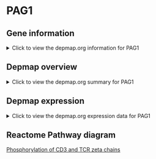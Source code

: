 <h1>PAG1</h1>

<h2>Gene information</h2>
<details>
  <summary>Click to view the depmap.org information for PAG1</summary>
  <iframe src="https://depmap.org/portal/gene/PAG1?tab=about" style="border:none;width:100%;height:800px"></iframe>
</details>

<h2>Depmap overview</h2>
<details>
  <summary>Click to view the depmap.org summary for PAG1</summary>
  <iframe src="https://depmap.org/portal/gene/PAG1?tab=overview" style="border:none;width:100%;height:800px"></iframe>
</details>

<h2>Depmap expression</h2>
<details>
  <summary>Click to view the depmap.org expression data for PAG1</summary>
  <iframe src="https://depmap.org/portal/gene/PAG1?tab=characterization" style="border:none;width:100%;height:800px"></iframe>
</details>



<h2>Reactome Pathway diagram</h2>
<a href="https://reactome.org/PathwayBrowser/#/R-HSA-202427" target="_BLANK">Phosphorylation of CD3 and TCR zeta chains</a>



